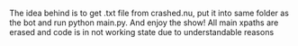 The idea behind is to get .txt file from crashed.nu, put it into same folder as the bot and run python main.py. And enjoy the show!
All main xpaths are erased and code is in not working state due to understandable reasons
